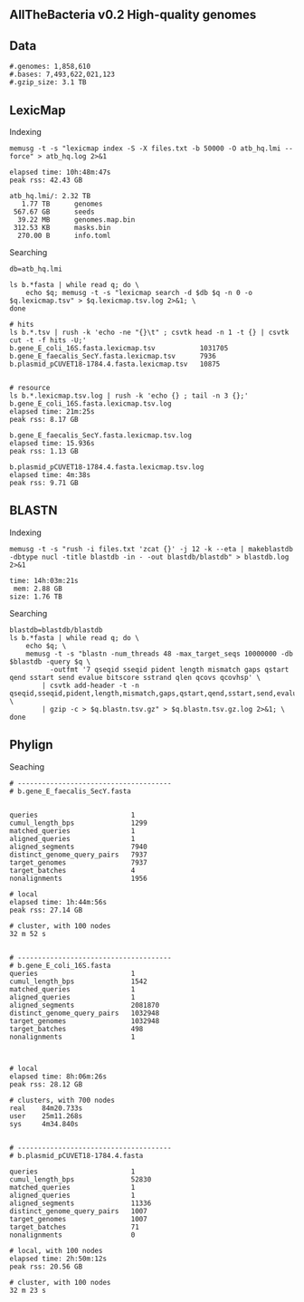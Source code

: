 ## AllTheBacteria v0.2 High-quality genomes

## Data

    #.genomes: 1,858,610
    #.bases: 7,493,622,021,123
    #.gzip_size: 3.1 TB

## LexicMap

Indexing

    memusg -t -s "lexicmap index -S -X files.txt -b 50000 -O atb_hq.lmi --force" > atb_hq.log 2>&1

    elapsed time: 10h:48m:47s
    peak rss: 42.43 GB

    atb_hq.lmi/: 2.32 TB
       1.77 TB      genomes
     567.67 GB      seeds
      39.22 MB      genomes.map.bin
     312.53 KB      masks.bin
      270.00 B      info.toml

Searching

    db=atb_hq.lmi

    ls b.*fasta | while read q; do \
        echo $q; memusg -t -s "lexicmap search -d $db $q -n 0 -o $q.lexicmap.tsv" > $q.lexicmap.tsv.log 2>&1; \
    done

    # hits
    ls b.*.tsv | rush -k 'echo -ne "{}\t" ; csvtk head -n 1 -t {} | csvtk cut -t -f hits -U;'
    b.gene_E_coli_16S.fasta.lexicmap.tsv           1031705
    b.gene_E_faecalis_SecY.fasta.lexicmap.tsv      7936
    b.plasmid_pCUVET18-1784.4.fasta.lexicmap.tsv   10875


    # resource
    ls b.*.lexicmap.tsv.log | rush -k 'echo {} ; tail -n 3 {};'
    b.gene_E_coli_16S.fasta.lexicmap.tsv.log
    elapsed time: 21m:25s
    peak rss: 8.17 GB

    b.gene_E_faecalis_SecY.fasta.lexicmap.tsv.log
    elapsed time: 15.936s
    peak rss: 1.13 GB

    b.plasmid_pCUVET18-1784.4.fasta.lexicmap.tsv.log
    elapsed time: 4m:38s
    peak rss: 9.71 GB

## BLASTN

Indexing

    memusg -t -s "rush -i files.txt 'zcat {}' -j 12 -k --eta | makeblastdb -dbtype nucl -title blastdb -in - -out blastdb/blastdb" > blastdb.log 2>&1

    time: 14h:03m:21s
     mem: 2.88 GB
    size: 1.76 TB

Searching

    blastdb=blastdb/blastdb
    ls b.*fasta | while read q; do \
        echo $q; \
        memusg -t -s "blastn -num_threads 48 -max_target_seqs 10000000 -db $blastdb -query $q \
              -outfmt '7 qseqid sseqid pident length mismatch gaps qstart qend sstart send evalue bitscore sstrand qlen qcovs qcovhsp' \
            | csvtk add-header -t -n qseqid,sseqid,pident,length,mismatch,gaps,qstart,qend,sstart,send,evalue,bitscore,sstrand,qlen,qcovs,qcovhsp \
            | gzip -c > $q.blastn.tsv.gz" > $q.blastn.tsv.gz.log 2>&1; \
    done


## Phylign


Seaching

    # --------------------------------------
    # b.gene_E_faecalis_SecY.fasta


    queries                       1
    cumul_length_bps              1299
    matched_queries               1
    aligned_queries               1
    aligned_segments              7940
    distinct_genome_query_pairs   7937
    target_genomes                7937
    target_batches                4
    nonalignments                 1956

    # local
    elapsed time: 1h:44m:56s
    peak rss: 27.14 GB

    # cluster, with 100 nodes
    32 m 52 s


    # --------------------------------------
    # b.gene_E_coli_16S.fasta
    queries                       1
    cumul_length_bps              1542
    matched_queries               1
    aligned_queries               1
    aligned_segments              2081870
    distinct_genome_query_pairs   1032948
    target_genomes                1032948
    target_batches                498
    nonalignments                 1



    # local
    elapsed time: 8h:06m:26s
    peak rss: 28.12 GB

    # clusters, with 700 nodes
    real    84m20.733s
    user    25m11.268s
    sys     4m34.840s


    # --------------------------------------
    # b.plasmid_pCUVET18-1784.4.fasta

    queries                       1
    cumul_length_bps              52830
    matched_queries               1
    aligned_queries               1
    aligned_segments              11336
    distinct_genome_query_pairs   1007
    target_genomes                1007
    target_batches                71
    nonalignments                 0

    # local, with 100 nodes
    elapsed time: 2h:50m:12s
    peak rss: 20.56 GB

    # cluster, with 100 nodes
    32 m 23 s


